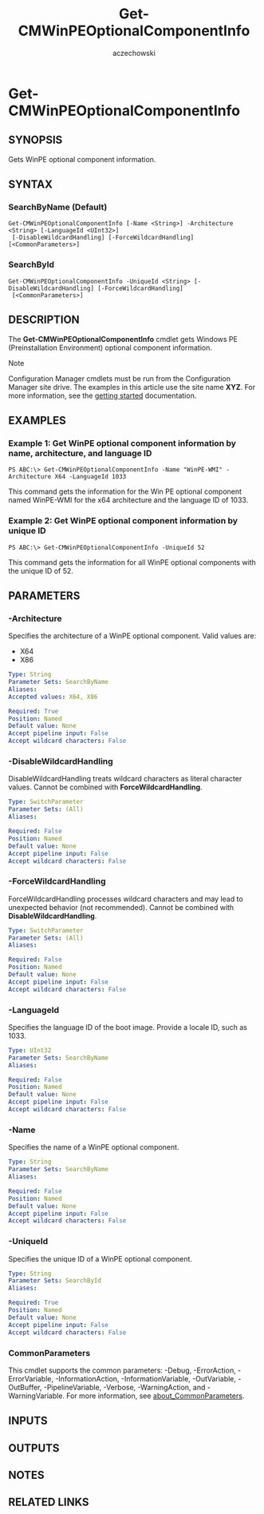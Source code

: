 ﻿---
author: aczechowski
description: Gets WinPE optional component information.
external help file: AdminUI.PS.Osd.dll-Help.xml
manager: dougeby
Module Name: ConfigurationManager
ms.author: aaroncz
ms.date: 05/05/2019
ms.prod: configuration-manager
ms.technology: configmgr-other
ms.topic: conceptual
schema: 2.0.0
title: Get-CMWinPEOptionalComponentInfo
titleSuffix: Configuration Manager
---

# Get-CMWinPEOptionalComponentInfo

## SYNOPSIS
Gets WinPE optional component information.

## SYNTAX

### SearchByName (Default)
```
Get-CMWinPEOptionalComponentInfo [-Name <String>] -Architecture <String> [-LanguageId <UInt32>]
 [-DisableWildcardHandling] [-ForceWildcardHandling] [<CommonParameters>]
```

### SearchById
```
Get-CMWinPEOptionalComponentInfo -UniqueId <String> [-DisableWildcardHandling] [-ForceWildcardHandling]
 [<CommonParameters>]
```

## DESCRIPTION
The **Get-CMWinPEOptionalComponentInfo** cmdlet gets Windows PE (Preinstallation Environment) optional component information.

> [!NOTE]
> Configuration Manager cmdlets must be run from the Configuration Manager site drive.
> The examples in this article use the site name **XYZ**. For more information, see the
> [getting started](/powershell/sccm/overview) documentation.

## EXAMPLES

### Example 1: Get WinPE optional component information by name, architecture, and language ID
```
PS ABC:\> Get-CMWinPEOptionalComponentInfo -Name "WinPE-WMI" -Architecture X64 -LanguageId 1033
```

This command gets the information for the Win PE optional component named WinPE-WMI for the x64 architecture and the language ID of 1033.

### Example 2: Get WinPE optional component information by unique ID
```
PS ABC:\> Get-CMWinPEOptionalComponentInfo -UniqueId 52
```

This command gets the information for all WinPE optional components with the unique ID of 52.

## PARAMETERS

### -Architecture
Specifies the architecture of a WinPE optional component.
Valid values are:

- X64
- X86

```yaml
Type: String
Parameter Sets: SearchByName
Aliases:
Accepted values: X64, X86

Required: True
Position: Named
Default value: None
Accept pipeline input: False
Accept wildcard characters: False
```

### -DisableWildcardHandling
DisableWildcardHandling treats wildcard characters as literal character values. Cannot be combined with **ForceWildcardHandling**.

```yaml
Type: SwitchParameter
Parameter Sets: (All)
Aliases:

Required: False
Position: Named
Default value: None
Accept pipeline input: False
Accept wildcard characters: False
```

### -ForceWildcardHandling
ForceWildcardHandling processes wildcard characters and may lead to unexpected behavior (not recommended). Cannot be combined with **DisableWildcardHandling**.

```yaml
Type: SwitchParameter
Parameter Sets: (All)
Aliases:

Required: False
Position: Named
Default value: None
Accept pipeline input: False
Accept wildcard characters: False
```

### -LanguageId
Specifies the language ID of the boot image.
Provide a locale ID, such as 1033.

```yaml
Type: UInt32
Parameter Sets: SearchByName
Aliases:

Required: False
Position: Named
Default value: None
Accept pipeline input: False
Accept wildcard characters: False
```

### -Name
Specifies the name of a WinPE optional component.

```yaml
Type: String
Parameter Sets: SearchByName
Aliases:

Required: False
Position: Named
Default value: None
Accept pipeline input: False
Accept wildcard characters: False
```

### -UniqueId
Specifies the unique ID of a WinPE optional component.

```yaml
Type: String
Parameter Sets: SearchById
Aliases:

Required: True
Position: Named
Default value: None
Accept pipeline input: False
Accept wildcard characters: False
```

### CommonParameters
This cmdlet supports the common parameters: -Debug, -ErrorAction, -ErrorVariable, -InformationAction, -InformationVariable, -OutVariable, -OutBuffer, -PipelineVariable, -Verbose, -WarningAction, and -WarningVariable. For more information, see [about_CommonParameters](https://go.microsoft.com/fwlink/?LinkID=113216).

## INPUTS

## OUTPUTS

## NOTES

## RELATED LINKS
